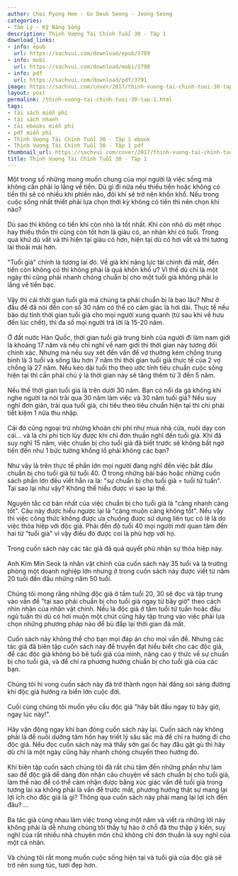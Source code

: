 ```yaml
---
author: Choi Pyong Hee - Go Deuk Seong - Jeong Seong
categories:
- Tâm Lý - Kỹ Năng Sống
description: Thịnh Vượng Tài Chính Tuổi 30 - Tập 1
download_links:
- info: epub
  url: https://sachvui.com/download/epub/3789
- info: mobi
  url: https://sachvui.com/download/mobi/3790
- info: pdf
  url: https://sachvui.com/download/pdf/3791
image: https://sachvui.com/cover/2017/thinh-vuong-tai-chinh-tuoi-30-tap-1.jpg
layout: post
permalink: /thinh-vuong-tai-chinh-tuoi-30-tap-1.html
tags:
- tải sách miễn phí
- tải sách nhanh
- tải ebooks miễn phí
- pdf miễn phí
- Thịnh Vượng Tài Chính Tuổi 30 - Tập 1 ebook
- Thịnh Vượng Tài Chính Tuổi 30 - Tập 1 pdf
thumbnail_url: https://sachvui.com/cover/2017/thinh-vuong-tai-chinh-tuoi-30-tap-1.jpg
title: Thịnh Vượng Tài Chính Tuổi 30 - Tập 1
---
```


 <div class="item-desc text-justify"> <p>Một trong số những mong muốn chung của mọi người là việc sống mà không cần phải lo lắng về tiền. Dù gì đi nữa nếu thiếu tiền hoặc không có tiền thì sẽ có nhiều khi phiền não, đôi khi sẽ trở nên khốn khổ. Nếu trong cuộc sống nhất thiết phải lựa chọn thời kỳ không có tiền thì nên chọn khi nào?<br><br>Dù sao thì không có tiền khi còn nhỏ là tốt nhất. Khi còn nhỏ dù mệt nhọc hay thiếu thốn thì cũng còn tốt hơn là giàu có, an nhàn khi có tuổi. Trong quá khứ dù vất vả thì hiện tại giàu có hơn, hiện tại dù có hơi vất vả thì tương lai thoải mái hơn.<br><br>"Tuổi già" chính là tương lai đó. Về già khi năng lực tài chính đã mất, đến tiền còn không có thì không phải là quá khốn khổ ư? Vì thế dù chỉ là một ngày thì cũng phải nhanh chóng chuẩn bị cho một tuổi già không phải lo lắng về tiền bạc.<br><br>Vậy thì cái thời gian tuổi già mà chúng ta phải chuẩn bị là bao lâu? Như ở đầu đề đã nói đến con số 30 năm có thể có cảm giác là hơi dài. Thực tế nếu bảo dự tính thời gian tuổi già cho mọi người xung quanh (từ sau khi về hưu đến lúc chết), thì đa số mọi người trả lời là 15-20 năm.<br><br>Ở đất nước Hàn Quốc, thời gian tuổi già trung bình của người đi làm nam giới là khoảng 17 năm và nếu chỉ nghĩ về nam giới thì thời gian này tương đối chính xác. Nhưng mà nếu suy xét đến vấn đề vợ thường kém chồng trung bình là 3 tuổi và sống lâu hơn 7 năm thì thời gian tuổi già thực tế của 2 vợ chồng là 27 năm. Nếu kéo dài tuổi thọ theo ước tính tiêu chuẩn cuộc sống hiện tại thì cần phải chú ý là thời gian này sẽ tăng thêm từ 3 đến 5 năm.<br><br>Nếu thế thời gian tuổi già là trên dưới 30 năm. Bạn có nổi da gà không khi nghe người ta nói trải qua 30 năm làm việc và 30 năm tuổi già? Nếu suy nghĩ đơn giản, trải qua tuổi già, chi tiêu theo tiêu chuẩn hiện tại thì chỉ phải tiết kiệm 1 nửa thu nhập.<br><br>Cái đó cũng ngoại trừ những khoản chi phí như mua nhà cửa, nuôi dạy con cái… và là chi phí tích lũy được khi chỉ đơn thuần nghĩ đến tuổi già. Khi đã suy nghĩ 15 năm, việc chuẩn bị cho tuổi già đã biết trước sẽ không bất ngờ tiến đến như 1 bức tường khổng lồ phải không các bạn?<br><br>Như vậy là trên thực tế phần lớn mọi người đang nghĩ đến việc bắt đầu chuẩn bị cho tuổi già từ tuổi 40. Ở trong những bài báo hoặc những cuốn sách phần lớn đều viết hẳn ra là: "sự chuẩn bị cho tuổi già = tuổi tứ tuần". Tại sao lại như vậy? Không thể hiểu được vì sao lại thế.<br><br>Nguyên tắc cơ bản nhất của việc chuẩn bị cho tuổi già là "càng nhanh càng tốt". Câu này được hiểu ngược lại là "càng muộn càng không tốt". Nếu vậy thì việc công thức không được ưa chuộng được sử dụng liên tục có lẽ là do việc thỏa hiệp với độc giả. Phải đến độ tuổi 40 mọi người mới quan tâm đến hai từ "tuổi già" vì vậy điều đó được coi là phù hợp với họ.<br><br>Trong cuốn sách này các tác giả đã quả quyết phủ nhận sự thỏa hiệp này.<br><br>Anh Kim Min Seok là nhân vật chính của cuốn sách này 35 tuổi và là trưởng phòng một doanh nghiệp lớn nhưng ở trong cuốn sách này được viết từ năm 20 tuổi đến đầu những năm 50 tuổi.<br><br>Chúng tôi mong rằng những độc giả ở tầm tuổi 20, 30 sẽ đọc và tập trung vào vấn đề "tại sao phải chuẩn bị cho tuổi già ngay từ bây giờ" theo cách nhìn nhận của nhân vật chính. Nếu là độc giả ở tầm tuổi tứ tuần hoặc đầu ngũ tuần thì dù có hơi muộn một chút cũng hãy tập trung vào việc phải lựa chọn những phương pháp nào để bù đắp lại thời gian đã mất.<br><br>Cuốn sách này không thể cho bạn mọi đáp án cho mọi vấn đề. Nhưng các tác giả đã biên tập cuốn sách này để truyền đạt hiểu biết cho các độc giả, để các độc giả không bỏ bê tuổi già của mình, nâng cao ý thức về sự chuẩn bị cho tuổi già, và để chỉ ra phương hướng chuẩn bị cho tuổi già của các bạn.<br><br>Chúng tôi hi vong cuốn sách này đã trở thành ngọn hải đăng soi sáng đường khi độc giả hướng ra biển lớn cuộc đời.<br><br>Cuối cùng chúng tôi muốn yêu cầu độc giả "hãy bắt đầu ngay từ bây giờ, ngay lúc này!".<br><br>Hãy vận động ngay khi bạn đóng cuốn sách này lại. Cuốn sách này không phải là để nuôi dưỡng tâm hồn hay triết lý sâu sắc mà để chỉ ra hướng đi cho độc giả. Nếu đọc cuốn sách này mà thấy sởn gai ốc hay đầu gật gù thì hãy dù chỉ là một ngày cũng hãy nhanh chóng chuyển theo hướng đó.<br><br>Khi biên tập cuốn sách chúng tôi đã rất chú tâm đến những phần như làm sao để độc giả dễ dàng đón nhận câu chuyện về sách chuẩn bị cho tuổi già, làm thế nào để có thể cảm nhận được bằng xúc giác vấn đề tuổi già trong tương lai xa không phải là vấn đề trước mắt, phương hướng thật sự mang lại lợi ích cho độc giả là gì? Thông qua cuốn sách này phải mang lại lợi ích đến đâu? …<br><br>Ba tác giả cùng nhau làm việc trong vòng một năm và viết ra những lời này không phải là dễ nhưng chúng tôi thấy tự hào ở chỗ đã thu thập ý kiến, suy nghĩ của rất nhiều nhà chuyên môn chứ không chỉ đơn thuần là suy nghĩ của một cá nhân.<br><br>Và chúng tôi rất mong muốn cuộc sống hiện tại và tuổi già của độc giả sẽ trở nên sung túc, tươi đẹp hơn.</p> </div>